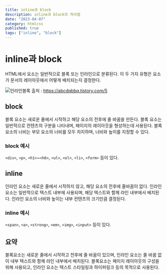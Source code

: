 ```yaml
---
title: inline과 block
description: inline과 block의 차이점
date: "2023-04-07"
category: htmlcss
published: true
tags: ["inline", "block"]
---
```


# inline과 block

HTML에서 요소는 일반적으로 블록 또는 인라인으로 분류된다. 이 두 가지 유형은 요소가 문서의 레이아웃에서 어떻게 배치되는지 결정한다.

![인라인블록](https://img1.daumcdn.net/thumb/R1280x0/?scode=mtistory2&fname=https%3A%2F%2Fblog.kakaocdn.net%2Fdn%2FHJy2o%2FbtqBUAEWUuf%2FGSpy3eBAF2PEgmREkQaFe1%2Fimg.png)
출처 : https://abcdqbbq.tistory.com/5

## block

블록 요소는 새로운 줄에서 시작하고 해당 요소의 전후에 줄 바꿈을 만든다. 블록 요소는 일반적으로 컨텐츠의 구분을 나타내며, 페이지의 레이아웃을 형성하는데 사용된다. 블록 요소의 너비는 부모 요소의 너비를 모두 차지하며, 너비와 높이를 지정할 수 있다.

### block 예시

`<div>`, `<p>`, `<h1>`~`<h6>`, `<ul>`, `<ol>`, `<li>`, `<form>` 등이 있다.

## inline

인라인 요소는 새로운 줄에서 시작하지 않고, 해당 요소의 전후에 줄바꿈이 없다. 인라인 요소는 일반적으로 텍스트 내부에 사용되며, 해당 텍스트와 함께 라인 내부에서 배치된다. 인라인 요소의 너비와 높이는 내부 컨텐츠의 크기만큼 결정된다.

### inline 예시

`<span>`, `<a>`, `<strong>`, `<em>`, `<img>`, `<input>` 등이 있다.

## 요약

블록요소는 새로운 줄에서 시작하고 전후에 줄 바꿈이 있으며, 인라인 요소는 줄 바꿈 없이 내부 텍스트와 함께 라인 내부에서 배치된다. 블록요소는 페이지 레이아웃의 구성을 위해 사용되고, 인라인 요소는 텍스트 스타일링과 하이퍼링크 등의 목적으로 사용된다.
